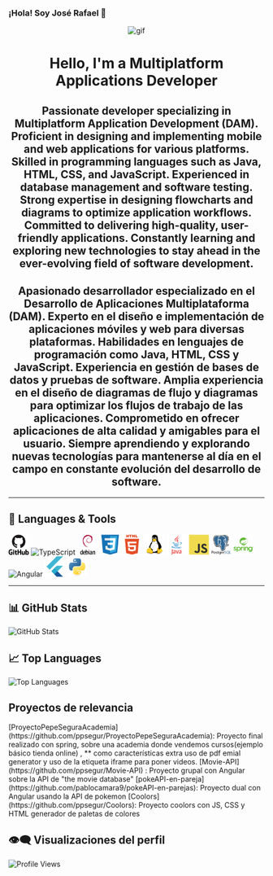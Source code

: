 ### ¡Hola! Soy José Rafael 👋

<div id="header" align="center">
  <img src="https://media3.giphy.com/media/v1.Y2lkPTc5MGI3NjExbXBuZTh3ancyNmRhMHJyMDFobDhxemg1NWZlemlpNmx4aDdqYjM3biZlcD12MV9pbnRlcm5hbF9naWZfYnlfaWQmY3Q9Zw/JqmupuTVZYaQX5s094/giphy.gif" alt="gif" width="300"/>
</div>

<h1 align="center">Hello, I'm a Multiplatform Applications Developer</h1>
<h2 align="center">Passionate developer specializing in Multiplatform Application Development (DAM). Proficient in designing and implementing mobile and web applications for various platforms. Skilled in programming languages such as Java, HTML, CSS, and JavaScript. Experienced in database management and software testing. Strong expertise in designing flowcharts and diagrams to optimize application workflows. Committed to delivering high-quality, user-friendly applications. Constantly learning and exploring new technologies to stay ahead in the ever-evolving field of software development.</h2>

<h2 align="center">Apasionado desarrollador especializado en el Desarrollo de Aplicaciones Multiplataforma (DAM). Experto en el diseño e implementación de aplicaciones móviles y web para diversas plataformas. Habilidades en lenguajes de programación como Java, HTML, CSS y JavaScript. Experiencia en gestión de bases de datos y pruebas de software. Amplia experiencia en el diseño de diagramas de flujo y diagramas para optimizar los flujos de trabajo de las aplicaciones. Comprometido en ofrecer aplicaciones de alta calidad y amigables para el usuario. Siempre aprendiendo y explorando nuevas tecnologías para mantenerse al día en el campo en constante evolución del desarrollo de software.</h2>

---

## 🌟 Languages & Tools
<div>
  <span>
    <img src="https://github.com/devicons/devicon/blob/master/icons/github/github-original-wordmark.svg" title="GitHub" alt="GitHub" width="40" height="40"/>
  </span>
  <span>
    <img src="https://icongr.am/devicon/typescript-original.svg?size=128&color=currentColor" title="TypeScript" alt="TypeScript" width="40" height="40"/>
  </span>
  <span>
    <img src="https://github.com/devicons/devicon/blob/master/icons/debian/debian-original-wordmark.svg" alt="Debian" width="40" height="40"/>
  </span>
  <span>
    <img src="https://github.com/devicons/devicon/blob/master/icons/css3/css3-original.svg" title="CSS3" alt="CSS3" width="40" height="40"/>
  </span>
  <span>
    <img src="https://github.com/devicons/devicon/blob/master/icons/html5/html5-plain-wordmark.svg" title="HTML5" alt="HTML5" width="40" height="40"/>
  </span>
  <span>
    <img src="https://github.com/devicons/devicon/blob/master/icons/linux/linux-original.svg" title="Linux" alt="Linux" width="40" height="40"/>
  </span>
  <span>
    <img src="https://github.com/devicons/devicon/blob/master/icons/java/java-original-wordmark.svg" title="Java" alt="Java" width="40" height="40"/>
  </span>
  <span>
    <img src="https://github.com/devicons/devicon/blob/master/icons/javascript/javascript-original.svg" title="JavaScript" alt="JavaScript" width="40" height="40"/>
  </span>
  <span>
    <img src="https://github.com/devicons/devicon/blob/master/icons/postgresql/postgresql-original-wordmark.svg" title="PostgreSQL" alt="PostgreSQL" width="40" height="40"/>
  </span>
  <span>
    <img src="https://github.com/devicons/devicon/blob/master/icons/spring/spring-original-wordmark.svg" title="Spring" alt="Spring" width="40" height="40"/>
  </span>
  <span>
    <img src="https://cdn.jsdelivr.net/gh/devicons/devicon/icons/angularjs/angularjs-original.svg" title="Angular" alt="Angular" width="40" height="40"/>
  </span>
  <span>
    <img src="https://github.com/devicons/devicon/blob/master/icons/flutter/flutter-original.svg" title="Flutter" alt="Flutter" width="40" height="40"/>
  </span>
  <span>
    <img src="https://github.com/devicons/devicon/blob/master/icons/python/python-original.svg" title="Python" alt="Python" width="40" height="40"/>
  </span>
</div>

---

## 📊 GitHub Stats
![GitHub Stats](https://github-readme-stats.vercel.app/api?username=ppsegur&show_icons=true&theme=radical)

## 📈 Top Languages
![Top Languages](https://github-readme-stats.vercel.app/api/top-langs/?username=ppsegur&layout=compact&theme=radical)


## Proyectos de relevancia 
<span>
[ProyectoPepeSeguraAcademia](https://github.com/ppsegur/ProyectoPepeSeguraAcademia): Proyecto final realizado con spring, sobre una academia donde vendemos cursos(ejemplo básico tienda online) , ** como características extra uso de pdf emial generator y uso de la etiqueta iframe para poner videos.
</span>
<span>
[Movie-API](https://github.com/ppsegur/Movie-API) : Proyecto grupal con Angular sobre la API de "the movie database"
</span>
<span>
[pokeAPI-en-pareja](https://github.com/pablocamara9/pokeAPI-en-parejas): Proyecto dual con Angular usando la API de pokemon
</span>
<span>
[Coolors](https://github.com/ppsegur/Coolors): Proyecto coolors con JS, CSS y HTML generador de paletas de colores 
</span>

## 👁‍🗨 Visualizaciones del perfil
![Profile Views](https://komarev.com/ghpvc/?username=ppsegur&color=brightgreen)
